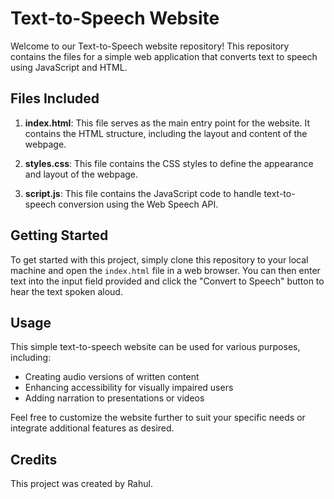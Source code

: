 # Text-to-Speech Website

Welcome to our Text-to-Speech website repository! This repository contains the files for a simple web application that converts text to speech using JavaScript and HTML.

## Files Included

1. **index.html**: This file serves as the main entry point for the website. It contains the HTML structure, including the layout and content of the webpage.

2. **styles.css**: This file contains the CSS styles to define the appearance and layout of the webpage.

3. **script.js**: This file contains the JavaScript code to handle text-to-speech conversion using the Web Speech API.

## Getting Started

To get started with this project, simply clone this repository to your local machine and open the `index.html` file in a web browser. You can then enter text into the input field provided and click the "Convert to Speech" button to hear the text spoken aloud.

## Usage

This simple text-to-speech website can be used for various purposes, including:

- Creating audio versions of written content
- Enhancing accessibility for visually impaired users
- Adding narration to presentations or videos

Feel free to customize the website further to suit your specific needs or integrate additional features as desired.

## Credits

This project was created by Rahul.

